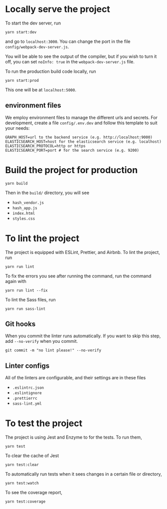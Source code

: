 # Locally serve the project

To start the dev server, run
```
yarn start:dev
```
and go to `localhost:3000`. You can change the port in the file
`config/webpack-dev-server.js`.

You will be able to see the output of the compiler, but if you wish to turn it
off, you can set `noInfo: true` in the `webpack-dev-server.js` file.

To run the production build code locally, run
```
yarn start:prod
```
This one will be at `localhost:5000`.

## environment files

We employ environment files to manage the different urls and secrets. For development, create a file `config/.env.dev`
and follow this template to suit your needs:

```
GRAPH_HOST=url to the backend service (e.g. http://localhost:9000)
ELASTICSEARCH_HOST=host for the elasticsearch service (e.g. localhost)
ELASTICSEARCH_PROTOCOL=http or https
ELASTICSEARCH_PORT=port # for the search service (e.g. 9200)
```

# Build the project for production
```
yarn build
```

Then in the `build/` directory, you will see
- `hash_vendor.js`
- `hash_app.js`
- `index.html`
- `styles.css`
 
# To lint the project
The project is equipped with ESLint, Prettier, and Airbnb. To lint the project,
run
```
yarn run lint
```

To fix the errors you see after running the command, run the command again with 
```
yarn run lint --fix
```

To lint the Sass files, run
```
yarn run sass-lint
```

## Git hooks
When you commit the linter runs automatically. If you want to skip this step,
add `--no-verify` when you commit.
```
git commit -m "no lint please!" --no-verify
```

## Linter configs
All of the linters are configurable, and their settings are in these files
- `.eslintrc.json`
- `.eslintignore`
- `.prettierrc`
- `sass-lint.yml`

# To test the project
The project is using Jest and Enzyme to for the tests. To run them,
```
yarn test
```

To clear the cache of Jest
```
yarn test:clear
```

To automatically run tests when it sees changes in a certain file or directory,
```
yarn test:watch
```

To see the coverage report,
```
yarn test:coverage
```
